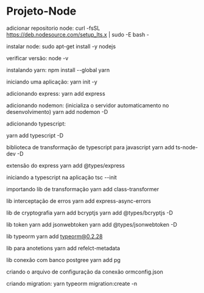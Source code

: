 # Projeto-Node

adicionar repositorio node:
curl -fsSL https://deb.nodesource.com/setup_lts.x | sudo -E bash -

instalar node:
sudo apt-get install -y nodejs

verificar versão:
node -v

instalando yarn:
npm install --global yarn

iniciando uma aplicação:
yarn init -y

adicionando express:
yarn add express

adicionando nodemon: (inicializa o servidor automaticamento no desenvolvimento)
yarn add nodemon -D

adicionando typescript:

yarn add typescript -D

biblioteca de transformação de typescript para javascript
yarn add ts-node-dev -D

extensão do express
yarn add @types/express

iniciando a typescript na aplicação
tsc --init

importando lib de transformação
yarn add class-transformer


lib interceptação de erros
yarn add express-async-errors

lib de cryptografia
yarn add bcryptjs
yarn add @types/bcryptjs -D

lib token
yarn add jsonwebtoken
yarn add @types/jsonwebtoken -D

lib typeorm
yarn add typeorm@0.2.28

lib para anotetions
yarn add refelct-metadata

lib conexão com banco postgree
yarn add pg

criando o arquivo de configuração da conexão
ormconfig.json

criando migration:
yarn typeorm migration:create -n <nome da migration>
